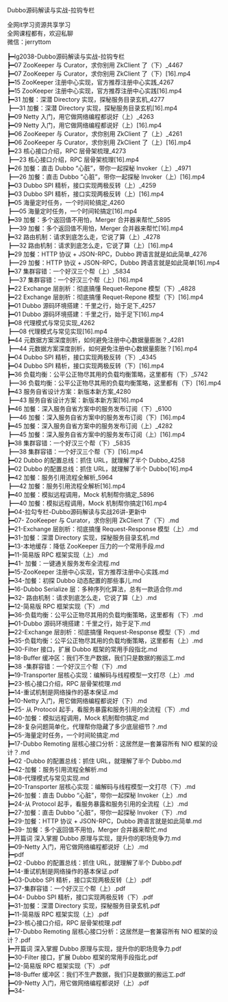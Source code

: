 Dubbo源码解读与实战-拉钩专栏

全网it学习资源共享学习<br>全网课程都有，欢迎私聊<br>微信：jerryttom<br>

┣━lg2038-Dubbo源码解读与实战-拉钩专栏<br> ┣━07 ZooKeeper 与 Curator，求你别用 ZkClient 了（下）_4467<br> ┣━07 ZooKeeper 与 Curator，求你别用 ZkClient 了（下）[16].mp4<br> ┣━15 ZooKeeper 注册中心实现，官方推荐注册中心实践_4267<br> ┣━15 ZooKeeper 注册中心实现，官方推荐注册中心实践[16].mp4<br> ┣━31 加餐：深潜 Directory 实现，探秘服务目录玄机_4277<br> ┣━31 加餐：深潜 Directory 实现，探秘服务目录玄机[16].mp4<br> ┣━09 Netty 入门，用它做网络编程都说好（上）_4263<br> ┣━09 Netty 入门，用它做网络编程都说好（上）[16].mp4<br> ┣━06 ZooKeeper 与 Curator，求你别用 ZkClient 了（上）_4261<br> ┣━06 ZooKeeper 与 Curator，求你别用 ZkClient 了（上）[16].mp4<br> ┣━23 核心接口介绍，RPC 层骨架梳理_4273<br> ┣━23 核心接口介绍，RPC 层骨架梳理[16].mp4<br> ┣━26 加餐：直击 Dubbo “心脏”，带你一起探秘 Invoker（上）_4971<br> ┣━26 加餐：直击 Dubbo “心脏”，带你一起探秘 Invoker（上）[16].mp4<br> ┣━03 Dubbo SPI 精析，接口实现两极反转（上）_4259<br> ┣━03 Dubbo SPI 精析，接口实现两极反转（上）[16].mp4<br> ┣━05 海量定时任务，一个时间轮搞定_4260<br> ┣━05 海量定时任务，一个时间轮搞定[16].mp4<br> ┣━39 加餐：多个返回值不用怕，Merger 合并器来帮忙_5895<br> ┣━39 加餐：多个返回值不用怕，Merger 合并器来帮忙[16].mp4<br> ┣━32 路由机制：请求到底怎么走，它说了算（上）_4278<br> ┣━32 路由机制：请求到底怎么走，它说了算（上）[16].mp4<br> ┣━29 加餐：HTTP 协议 + JSON-RPC，Dubbo 跨语言就是如此简单_4276<br> ┣━29 加餐：HTTP 协议 + JSON-RPC，Dubbo 跨语言就是如此简单[16].mp4<br> ┣━37 集群容错：一个好汉三个帮（上）_5834<br> ┣━37 集群容错：一个好汉三个帮（上）[16].mp4<br> ┣━22 Exchange 层剖析：彻底搞懂 Requet-Repone 模型（下）_4828<br> ┣━22 Exchange 层剖析：彻底搞懂 Requet-Repone 模型（下）[16].mp4<br> ┣━01 Dubbo 源码环境搭建：千里之行，始于足下_4257<br> ┣━01 Dubbo 源码环境搭建：千里之行，始于足下[16].mp4<br> ┣━08 代理模式与常见实现_4262<br> ┣━08 代理模式与常见实现[16].mp4<br> ┣━44 元数据方案深度剖析，如何避免注册中心数据量膨胀？_4281<br> ┣━44 元数据方案深度剖析，如何避免注册中心数据量膨胀？[16].mp4<br> ┣━04 Dubbo SPI 精析，接口实现两极反转（下）_4345<br> ┣━04 Dubbo SPI 精析，接口实现两极反转（下）[16].mp4<br> ┣━36 负载均衡：公平公正物尽其用的负载均衡策略，这里都有（下）_5742<br> ┣━36 负载均衡：公平公正物尽其用的负载均衡策略，这里都有（下）[16].mp4<br> ┣━43 服务自省设计方案：新版本新方案_4280<br> ┣━43 服务自省设计方案：新版本新方案[16].mp4<br> ┣━46 加餐：深入服务自省方案中的服务发布订阅（下）_6100<br> ┣━46 加餐：深入服务自省方案中的服务发布订阅（下）[16].mp4<br> ┣━45 加餐：深入服务自省方案中的服务发布订阅（上）_4282<br> ┣━45 加餐：深入服务自省方案中的服务发布订阅（上）[16].mp4<br> ┣━38 集群容错：一个好汉三个帮（下）_5835<br> ┣━38 集群容错：一个好汉三个帮（下）[16].mp4<br> ┣━02 Dubbo 的配置总线：抓住 URL，就理解了半个 Dubbo_4258<br> ┣━02 Dubbo 的配置总线：抓住 URL，就理解了半个 Dubbo[16].mp4<br> ┣━42 加餐：服务引用流程全解析_5964<br> ┣━42 加餐：服务引用流程全解析[16].mp4<br> ┣━40 加餐：模拟远程调用，Mock 机制帮你搞定_5896<br> ┣━40 加餐：模拟远程调用，Mock 机制帮你搞定[16].mp4<br> ┣━04-拉勾专栏-Dubbo源码解读与实战26讲-更新中<br> ┣━07- ZooKeeper 与 Curator，求你别用 ZkClient 了（下）.md<br> ┣━21-Exchange 层剖析：彻底搞懂 Request-Response 模型（上）.md<br> ┣━31-加餐：深潜 Directory 实现，探秘服务目录玄机.md<br> ┣━13-本地缓存：降低 ZooKeeper 压力的一个常用手段.md<br> ┣━11-简易版 RPC 框架实现（上）.md<br> ┣━41- 加餐：一键通关服务发布全流程.md<br> ┣━15-ZooKeeper 注册中心实现，官方推荐注册中心实践.md<br> ┣━34-加餐：初探 Dubbo 动态配置的那些事儿.md<br> ┣━16-Dubbo Serialize 层：多种序列化算法，总有一款适合你.md<br> ┣━32- 路由机制：请求到底怎么走，它说了算（上）.md<br> ┣━12-简易版 RPC 框架实现（下）.md<br> ┣━36-负载均衡：公平公正物尽其用的负载均衡策略，这里都有（下）.md<br> ┣━01-Dubbo 源码环境搭建：千里之行，始于足下.md<br> ┣━22-Exchange 层剖析：彻底搞懂 Request-Response 模型（下）.md<br> ┣━35-负载均衡：公平公正物尽其用的负载均衡策略，这里都有（上）.md<br> ┣━30-Filter 接口，扩展 Dubbo 框架的常用手段指北.md<br> ┣━18-Buffer 缓冲区：我们不生产数据，我们只是数据的搬运工.md<br> ┣━38 -集群容错：一个好汉三个帮（下）.md<br> ┣━19-Transporter 层核心实现：编解码与线程模型一文打尽（上）.md<br> ┣━23-核心接口介绍，RPC 层骨架梳理.md<br> ┣━14-重试机制是网络操作的基本保证.md<br> ┣━10-Netty 入门，用它做网络编程都说好（下）.md<br> ┣━25- 从 Protocol 起手，看服务暴露和服务引用的全流程（下）.md<br> ┣━40-加餐：模拟远程调用，Mock 机制帮你搞定.md<br> ┣━28-复杂问题简单化，代理帮你隐藏了多少底层细节？.md<br> ┣━05-海量定时任务，一个时间轮搞定.md<br> ┣━17-Dubbo Remoting 层核心接口分析：这居然是一套兼容所有 NIO 框架的设计？.md<br> ┣━02 -Dubbo 的配置总线：抓住 URL，就理解了半个 Dubbo.md<br> ┣━42-加餐：服务引用流程全解析.md<br> ┣━08-代理模式与常见实现.md<br> ┣━20-Transporter 层核心实现：编解码与线程模型一文打尽（下）.md<br> ┣━26-加餐：直击 Dubbo “心脏”，带你一起探秘 Invoker（上）.md<br> ┣━24-从 Protocol 起手，看服务暴露和服务引用的全流程（上）.md<br> ┣━27-加餐：直击 Dubbo “心脏”，带你一起探秘 Invoker（下）.md<br> ┣━29-加餐：HTTP 协议 + JSON-RPC，Dubbo 跨语言就是如此简单.md<br> ┣━39- 加餐：多个返回值不用怕，Merger 合并器来帮忙.md<br> ┣━开篇词 深入掌握 Dubbo 原理与实现，提升你的职场竞争力.md<br> ┣━09-Netty 入门，用它做网络编程都说好（上）.md<br> ┣━pdf<br> ┣━02 -Dubbo 的配置总线：抓住 URL，就理解了半个 Dubbo.pdf<br> ┣━14-重试机制是网络操作的基本保证.pdf<br> ┣━03-Dubbo SPI 精析，接口实现两极反转（上）.pdf<br> ┣━37-集群容错：一个好汉三个帮（上）.pdf<br> ┣━04- Dubbo SPI 精析，接口实现两极反转（下）.pdf<br> ┣━31-加餐：深潜 Directory 实现，探秘服务目录玄机.pdf<br> ┣━11-简易版 RPC 框架实现（上）.pdf<br> ┣━23-核心接口介绍，RPC 层骨架梳理.pdf<br> ┣━17-Dubbo Remoting 层核心接口分析：这居然是一套兼容所有 NIO 框架的设计？.pdf<br> ┣━开篇词 深入掌握 Dubbo 原理与实现，提升你的职场竞争力.pdf<br> ┣━30-Filter 接口，扩展 Dubbo 框架的常用手段指北.pdf<br> ┣━12-简易版 RPC 框架实现（下）.pdf<br> ┣━18-Buffer 缓冲区：我们不生产数据，我们只是数据的搬运工.pdf<br> ┣━09-Netty 入门，用它做网络编程都说好（上）.pdf<br> ┣━34-
